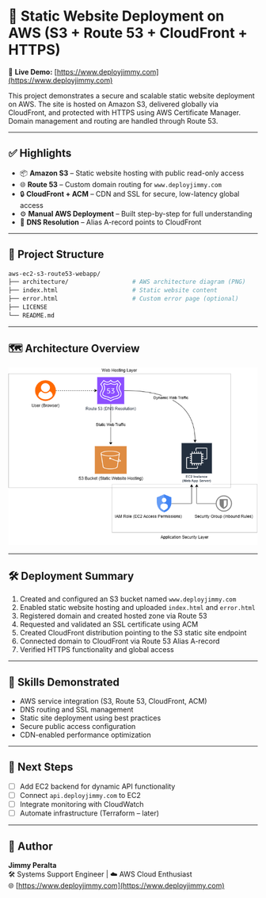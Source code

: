 # 🚀 Static Website Deployment on AWS (S3 + Route 53 + CloudFront + HTTPS)

🔗 **Live Demo:** [https://www.deployjimmy.com](https://www.deployjimmy.com)

This project demonstrates a secure and scalable static website deployment on AWS. The site is hosted on Amazon S3, delivered globally via CloudFront, and protected with HTTPS using AWS Certificate Manager. Domain management and routing are handled through Route 53.

---

## ✅ Highlights

- 📦 **Amazon S3** – Static website hosting with public read-only access  
- 🌐 **Route 53** – Custom domain routing for `www.deployjimmy.com`  
- 🔒 **CloudFront + ACM** – CDN and SSL for secure, low-latency global access  
- ⚙️ **Manual AWS Deployment** – Built step-by-step for full understanding  
- 🧭 **DNS Resolution** – Alias A-record points to CloudFront  

---

## 📁 Project Structure

```bash
aws-ec2-s3-route53-webapp/
├── architecture/                  # AWS architecture diagram (PNG)
├── index.html                     # Static website content
├── error.html                     # Custom error page (optional)
├── LICENSE
└── README.md
```

---

## 🗺️ Architecture Overview

![Architecture Diagram](architecture/aws-ec2-s3-route53.png)

---

## 🛠 Deployment Summary

1. Created and configured an S3 bucket named `www.deployjimmy.com`  
2. Enabled static website hosting and uploaded `index.html` and `error.html`  
3. Registered domain and created hosted zone via Route 53  
4. Requested and validated an SSL certificate using ACM  
5. Created CloudFront distribution pointing to the S3 static site endpoint  
6. Connected domain to CloudFront via Route 53 Alias A-record  
7. Verified HTTPS functionality and global access  

---

## 🧠 Skills Demonstrated

- AWS service integration (S3, Route 53, CloudFront, ACM)  
- DNS routing and SSL management  
- Static site deployment using best practices  
- Secure public access configuration  
- CDN-enabled performance optimization  

---

## 🚧 Next Steps

- [ ] Add EC2 backend for dynamic API functionality  
- [ ] Connect `api.deployjimmy.com` to EC2  
- [ ] Integrate monitoring with CloudWatch  
- [ ] Automate infrastructure (Terraform – later)  

---

## 👤 Author

**Jimmy Peralta**  
🛠️ Systems Support Engineer | ☁️ AWS Cloud Enthusiast  
🌐 [https://www.deployjimmy.com](https://www.deployjimmy.com)
